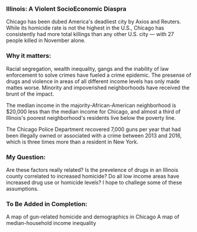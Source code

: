 ### Illinois: A Violent SocioEconomic Diaspra

Chicago has been dubed America's deadliest city by Axios and Reuters. While its homicide rate is not the highest in the U.S., Chicago has consistently had more total killings than any other U.S. city — with 27 people killed in November alone. 

### Why it matters: 
Racial segregation, wealth inequality, gangs and the inability of law enforcement to solve crimes have fueled a crime epidemic. The presense of drugs and violence in areas of all different income levels has only made mattes worse. Minority and impoverished neighborhoods have received the brunt of the impact.

The median income in the majority-African-American neighborhood is $20,000 less than the median income for Chicago, and almost a third of Illinois's poorest neighborhood's residents live below the poverty line. 

The Chicago Police Department recovered 7,000 guns per year that had been illegally owned or associated with a crime between 2013 and 2016, which is three times more than a resident in New York. 

### My Question: 
Are these factors really related? Is the prevelence of drugs in an Illinois county correlated to increased homicide? Do all low income areas have increased drug use or homicide levels? I hope to challege some of these assumptions. 

### To Be Added in Completion: 
A map of gun-related homicide and demographics in Chicago
A map of median-household income inequality
